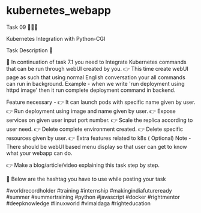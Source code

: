 # kubernetes_webapp

Task 09 👨🏻‍💻

Kubernetes Integration with Python-CGI

Task Description 📄

📌 In continuation of task 7.1 you need to Integrate Kubernetes commands that can be run through webUI created by you. 
👉 This time create webUI page as such that using normal English conversation your all commands can run in background. 
Example - when we write 'run deployment using httpd image' then it run complete deployment command in backend. 

Feature necessary -
👉 It can launch pods with specific name given by user. 
👉 Run deployment using image and name given by user. 
👉 Expose services on given user input port number. 
👉 Scale the replica according to user need. 
👉 Delete complete environment created. 
👉 Delete specific resources given by user. 
👉 Extra features related to k8s ( Optional) 
Note - There should be webUI based menu display so that user can get to know what your webapp can do. 

👉 Make a blog/article/video explaining this task step by step. 
 
📍 Below are the hashtag you have to use while posting your task 

#worldrecordholder #training #internship  #makingindiafutureready #summer #summertraining
#python #javascript #docker #rightmentor #deepknowledge #linuxworld #vimaldaga #righteducation





























